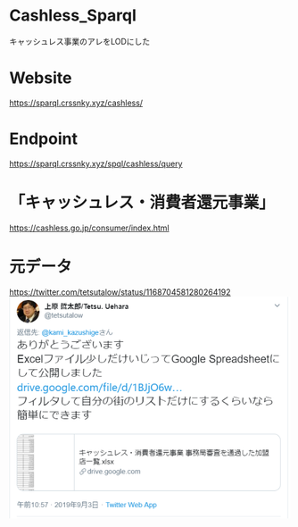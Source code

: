 # Cashless_Sparql
キャッシュレス事業のアレをLODにした

# Website 
https://sparql.crssnky.xyz/cashless/

# Endpoint
https://sparql.crssnky.xyz/spql/cashless/query

# 「キャッシュレス・消費者還元事業」
https://cashless.go.jp/consumer/index.html

# 元データ
https://twitter.com/tetsutalow/status/1168704581280264192
![](resource_tweet.png)
